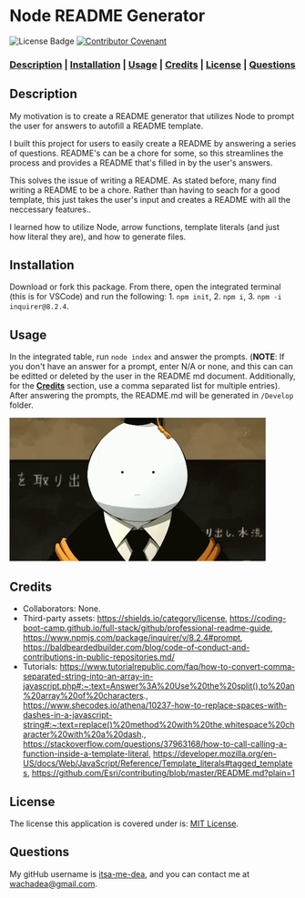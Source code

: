 # Node README Generator

![License Badge](https://img.shields.io/badge/license-MIT%20License-green?style=for-the-badge&logo=appveyor)
[![Contributor Covenant](https://img.shields.io/badge/Contributor%20Covenant-2.1-4baaaa.svg?style=for-the-badge&logo=appveyor)](https://www.contributor-covenant.org/version/2/1/code_of_conduct/)

### **[Description](#description) | [Installation](#installation) | [Usage](#usage) | [Credits](#credits) | [License](#license) | [Questions](#questions)**

## Description

My motivation is to create a README generator that utilizes Node to prompt the user for answers to autofill a README template.

I built this project for users to easily create a README by answering a series of questions. README's can be a chore for some, so this streamlines the process and provides a README that's filled in by the user's answers.

This solves the issue of writing a README. As stated before, many find writing a README to be a chore. Rather than having to seach for a good template, this just takes the user's input and creates a README with all the neccessary features..

I learned how to utilize Node, arrow functions, template literals (and just how literal they are), and how to generate files.

## Installation

Download or fork this package. From there, open the integrated terminal (this is for VSCode) and run the following: 1. `npm init`, 2. `npm i`, 3. `npm -i inquirer@8.2.4`.

## Usage

In the integrated table, run `node index` and answer the prompts. (**NOTE**: If you don't have an answer for a prompt, enter N/A or none, and this can can be editted or deleted by the user in the README md document. Additionally, for the **[Credits](#credits)** section, use a comma separated list for multiple entries). After answering the prompts, the README.md will be generated in `/Develop` folder.

![alt text](Develop/Assets/placeholder.gif)

## Credits

- Collaborators: None.
- Third-party assets: https://shields.io/category/license, https://coding-boot-camp.github.io/full-stack/github/professional-readme-guide, https://www.npmjs.com/package/inquirer/v/8.2.4#prompt, https://baldbeardedbuilder.com/blog/code-of-conduct-and-contributions-in-public-repositories.md/
- Tutorials: https://www.tutorialrepublic.com/faq/how-to-convert-comma-separated-string-into-an-array-in-javascript.php#:~:text=Answer%3A%20Use%20the%20split(),to%20an%20array%20of%20characters., https://www.shecodes.io/athena/10237-how-to-replace-spaces-with-dashes-in-a-javascript-string#:~:text=replace()%20method%20with%20the,whitespace%20character%20with%20a%20dash., https://stackoverflow.com/questions/37963168/how-to-call-calling-a-function-inside-a-template-literal, https://developer.mozilla.org/en-US/docs/Web/JavaScript/Reference/Template_literals#tagged_templates, https://github.com/Esri/contributing/blob/master/README.md?plain=1

## License

 The license this application is covered under is: [MIT License](https://mit-license.org/).

## Questions

My gitHub username is [itsa-me-dea](https://github.com/itsa-me-dea), and you can contact me at wachadea@gmail.com.